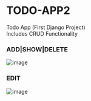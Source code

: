 # TODO-APP2
Todo App (First Django Project) <br>
Includes CRUD Functionality

### **ADD|SHOW|DELETE**
![image](https://user-images.githubusercontent.com/74251894/179206872-9707b626-dc8c-4934-aedd-1cf9548e9905.png)

### **EDIT**
![image](https://user-images.githubusercontent.com/74251894/179207751-84805a19-b7e9-4627-b4a2-7f8d728ae211.png)


